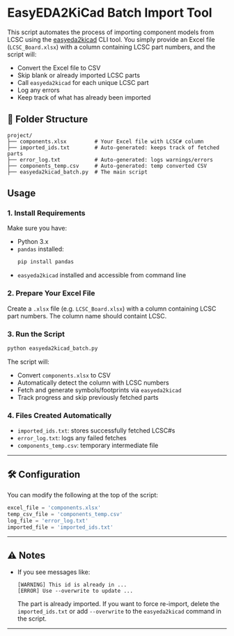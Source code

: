 # EasyEDA2KiCad Batch Import Tool

This script automates the process of importing component models from LCSC using the [easyeda2kicad](https://github.com/Bouni/easyeda2kicad) CLI tool. You simply provide an Excel file (`LCSC_Board.xlsx`) with a column containing LCSC part numbers, and the script will:

- Convert the Excel file to CSV
- Skip blank or already imported LCSC parts
- Call `easyeda2kicad` for each unique LCSC part
- Log any errors
- Keep track of what has already been imported

## 📁 Folder Structure

```
project/
├── components.xlsx         # Your Excel file with LCSC# column
├── imported_ids.txt        # Auto-generated: keeps track of fetched parts
├── error_log.txt           # Auto-generated: logs warnings/errors
├── components_temp.csv     # Auto-generated: temp converted CSV
├── easyeda2kicad_batch.py  # The main script
```

##  Usage

### 1. Install Requirements
Make sure you have:
- Python 3.x
- `pandas` installed:  
  ```bash
  pip install pandas
  ```
- `easyeda2kicad` installed and accessible from command line

### 2. Prepare Your Excel File

Create a `.xlsx` file (e.g. `LCSC_Board.xlsx`) with a column containing LCSC part numbers. The column name should containt LCSC.



### 3. Run the Script

```bash
python easyeda2kicad_batch.py
```

The script will:
- Convert `components.xlsx` to CSV
- Automatically detect the column with LCSC numbers
- Fetch and generate symbols/footprints via `easyeda2kicad`
- Track progress and skip previously fetched parts

### 4. Files Created Automatically
- `imported_ids.txt`: stores successfully fetched LCSC#s
- `error_log.txt`: logs any failed fetches
- `components_temp.csv`: temporary intermediate file

---

## 🛠 Configuration

You can modify the following at the top of the script:

```python
excel_file = 'components.xlsx'
temp_csv_file = 'components_temp.csv'
log_file = 'error_log.txt'
imported_file = 'imported_ids.txt'
```

---

## ⚠️ Notes

- If you see messages like:
  ```
  [WARNING] This id is already in ...
  [ERROR] Use --overwrite to update ...
  ```
  The part is already imported. If you want to force re-import, delete the `imported_ids.txt` or add `--overwrite` to the `easyeda2kicad` command in the script.

---


